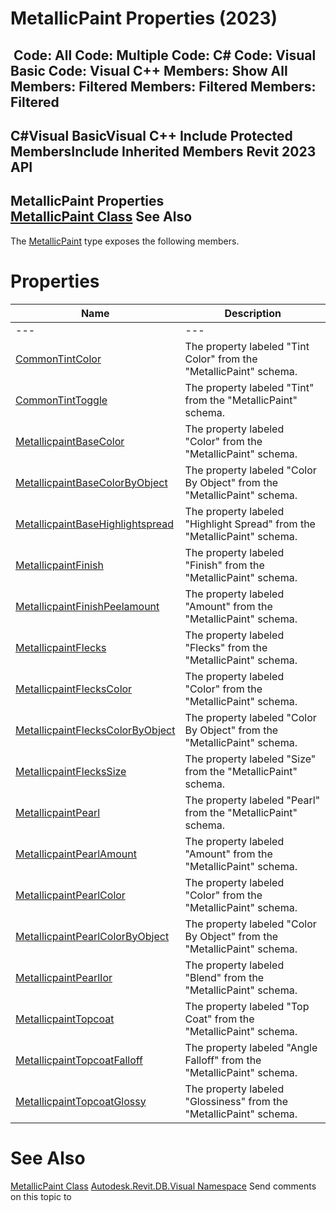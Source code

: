 # MetallicPaint Properties (2023)

﻿
 Code: All Code: Multiple Code: C# Code: Visual Basic Code: Visual C++  Members: Show All Members: Filtered Members: Filtered Members: Filtered   
---  
C#Visual BasicVisual C++
Include Protected MembersInclude Inherited Members
Revit 2023 API  
---  
MetallicPaint Properties  
[MetallicPaint Class](fee435aa-5e3f-14c6-1566-5c8fd2d63eb8.md "MetallicPaint Class") See Also  
---  
The [MetallicPaint](fee435aa-5e3f-14c6-1566-5c8fd2d63eb8.md "MetallicPaint Class") type exposes the following members.
# Properties
| Name | Description |
| --- | --- |
| --- | --- | --- |
| [CommonTintColor](0e947e7f-ccea-a7b4-678a-8fa96a109b9e.md "CommonTintColor Property") | The property labeled "Tint Color" from the "MetallicPaint" schema. |
| [CommonTintToggle](adb0a12c-8985-ecdf-c033-16a11563465a.md "CommonTintToggle Property") | The property labeled "Tint" from the "MetallicPaint" schema. |
| [MetallicpaintBaseColor](2780127a-7af7-26fb-0e0a-9574162a784b.md "MetallicpaintBaseColor Property") | The property labeled "Color" from the "MetallicPaint" schema. |
| [MetallicpaintBaseColorByObject](00135055-9bf2-2f0c-cb5b-067ab92d922d.md "MetallicpaintBaseColorByObject Property") | The property labeled "Color By Object" from the "MetallicPaint" schema. |
| [MetallicpaintBaseHighlightspread](8cf1da71-4b5d-4774-ae78-a879f2babe14.md "MetallicpaintBaseHighlightspread Property") | The property labeled "Highlight Spread" from the "MetallicPaint" schema. |
| [MetallicpaintFinish](74463788-0b39-d594-5e1e-8370d72dcbff.md "MetallicpaintFinish Property") | The property labeled "Finish" from the "MetallicPaint" schema. |
| [MetallicpaintFinishPeelamount](a2028bde-ab5f-a9f1-8370-51dd454e260e.md "MetallicpaintFinishPeelamount Property") | The property labeled "Amount" from the "MetallicPaint" schema. |
| [MetallicpaintFlecks](df5cd644-4610-de29-1367-ffcaea3bd2b2.md "MetallicpaintFlecks Property") | The property labeled "Flecks" from the "MetallicPaint" schema. |
| [MetallicpaintFlecksColor](d917783f-dbfd-3ba0-6d53-2dcd0ee07acc.md "MetallicpaintFlecksColor Property") | The property labeled "Color" from the "MetallicPaint" schema. |
| [MetallicpaintFlecksColorByObject](e2ca2580-f099-d19f-304f-4a77f5c59e43.md "MetallicpaintFlecksColorByObject Property") | The property labeled "Color By Object" from the "MetallicPaint" schema. |
| [MetallicpaintFlecksSize](f3244177-995d-b956-cd0a-a655687bea98.md "MetallicpaintFlecksSize Property") | The property labeled "Size" from the "MetallicPaint" schema. |
| [MetallicpaintPearl](b15dd4a4-eefd-ef84-661d-47dfa23f3b56.md "MetallicpaintPearl Property") | The property labeled "Pearl" from the "MetallicPaint" schema. |
| [MetallicpaintPearlAmount](7d1b654e-e3fe-698f-cca5-ce9f58a9e37d.md "MetallicpaintPearlAmount Property") | The property labeled "Amount" from the "MetallicPaint" schema. |
| [MetallicpaintPearlColor](564515cf-30cf-fa9a-7d91-9aba9dd36228.md "MetallicpaintPearlColor Property") | The property labeled "Color" from the "MetallicPaint" schema. |
| [MetallicpaintPearlColorByObject](04effa37-2b8e-ab13-c8a9-14548a11011c.md "MetallicpaintPearlColorByObject Property") | The property labeled "Color By Object" from the "MetallicPaint" schema. |
| [MetallicpaintPearlIor](17b52abc-0f59-4375-de85-9cb4a48a15ca.md "MetallicpaintPearlIor Property") | The property labeled "Blend" from the "MetallicPaint" schema. |
| [MetallicpaintTopcoat](a6dd33bc-4a86-a963-6ea7-c5d722657ebc.md "MetallicpaintTopcoat Property") | The property labeled "Top Coat" from the "MetallicPaint" schema. |
| [MetallicpaintTopcoatFalloff](dd67b982-b0c5-e1aa-34af-ffcc239ea734.md "MetallicpaintTopcoatFalloff Property") | The property labeled "Angle Falloff" from the "MetallicPaint" schema. |
| [MetallicpaintTopcoatGlossy](d0035bbf-ffbd-628a-bc69-e472eefe499b.md "MetallicpaintTopcoatGlossy Property") | The property labeled "Glossiness" from the "MetallicPaint" schema. |

# See Also
[MetallicPaint Class](fee435aa-5e3f-14c6-1566-5c8fd2d63eb8.md "MetallicPaint Class")
[Autodesk.Revit.DB.Visual Namespace](f5a10581-6ac2-be19-0e32-f87d05bc8b83.md "Autodesk.Revit.DB.Visual Namespace")
Send comments on this topic to 